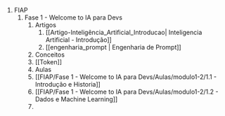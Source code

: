 1. FIAP
	1. Fase 1 - Welcome to IA para Devs
		1. Artigos
			1. [[Artigo-Inteligência_Artificial_Introducao| Inteligencia Artificial - Introdução]]
			2.  [[engenharia_prompt | Engenharia de Prompt]]
		2. Conceitos
		3. [[Token]]
		4. Aulas
		5. [[FIAP/Fase 1 - Welcome to IA para Devs/Aulas/modulo1-2/1.1 - Introdução e Historia]]
		6. [[FIAP/Fase 1 - Welcome to IA para Devs/Aulas/modulo1-2/1.2 - Dados e Machine Learning]]
		7. 